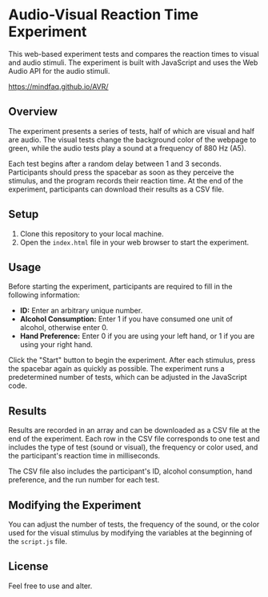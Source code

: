 # Audio-Visual Reaction Time Experiment

This web-based experiment tests and compares the reaction times to visual and audio stimuli. The experiment is built with JavaScript and uses the Web Audio API for the audio stimuli.

https://mindfaq.github.io/AVR/

## Overview

The experiment presents a series of tests, half of which are visual and half are audio. The visual tests change the background color of the webpage to green, while the audio tests play a sound at a frequency of 880 Hz (A5).

Each test begins after a random delay between 1 and 3 seconds. Participants should press the spacebar as soon as they perceive the stimulus, and the program records their reaction time. At the end of the experiment, participants can download their results as a CSV file.

## Setup

1. Clone this repository to your local machine.
2. Open the `index.html` file in your web browser to start the experiment.

## Usage

Before starting the experiment, participants are required to fill in the following information:

- **ID:** Enter an arbitrary unique number.
- **Alcohol Consumption:** Enter 1 if you have consumed one unit of alcohol, otherwise enter 0.
- **Hand Preference:** Enter 0 if you are using your left hand, or 1 if you are using your right hand.

Click the "Start" button to begin the experiment. After each stimulus, press the spacebar again as quickly as possible. The experiment runs a predetermined number of tests, which can be adjusted in the JavaScript code.

## Results

Results are recorded in an array and can be downloaded as a CSV file at the end of the experiment. Each row in the CSV file corresponds to one test and includes the type of test (sound or visual), the frequency or color used, and the participant's reaction time in milliseconds.

The CSV file also includes the participant's ID, alcohol consumption, hand preference, and the run number for each test.

## Modifying the Experiment

You can adjust the number of tests, the frequency of the sound, or the color used for the visual stimulus by modifying the variables at the beginning of the `script.js` file.

## License

Feel free to use and alter.
